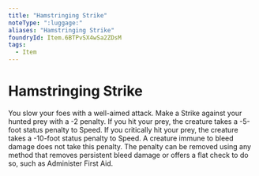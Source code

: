 ```yaml
---
title: "Hamstringing Strike"
noteType: ":luggage:"
aliases: "Hamstringing Strike"
foundryId: Item.6BTPvSX4wSa2ZDsM
tags:
  - Item
---
```


# Hamstringing Strike

You slow your foes with a well-aimed attack. Make a Strike against your hunted prey with a -2 penalty. If you hit your prey, the creature takes a -5-foot status penalty to Speed. If you critically hit your prey, the creature takes a -10-foot status penalty to Speed. A creature immune to bleed damage does not take this penalty. The penalty can be removed using any method that removes persistent bleed damage or offers a flat check to do so, such as Administer First Aid.


